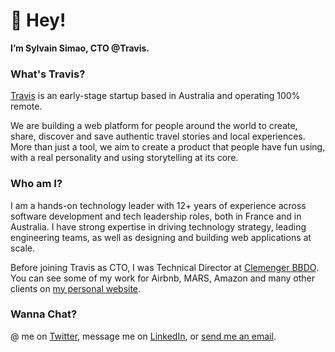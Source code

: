 # 🖖 Hey!

**I’m Sylvain Simao, CTO @Travis.**

### What's Travis?

[Travis](https://www.travistravis.co) is an early-stage startup based in Australia and operating 100% remote.

We are building a web platform for people around the world to create, share, discover and save authentic travel stories and local experiences. More than just a tool, we aim to create a product that people have fun using, with a real personality and using storytelling at its core.

### Who am I?

I am a hands-on technology leader with 12+ years of experience across software development and tech leadership roles, both in France and in Australia. I have strong expertise in driving technology strategy, leading engineering teams, as well as designing and building web applications at scale.

Before joining Travis as CTO, I was Technical Director at [Clemenger BBDO](https://www.clemengerbbdo.com.au/). You can see some of my work for Airbnb, MARS, Amazon and many other clients on [my personal website](https://sylvainsimao.fr).

### Wanna Chat?

@ me on [Twitter](https://twitter.com/_maoosi), message me on [LinkedIn](https://www.linkedin.com/in/sylvainsimao/), or [send me an email](https://sylvainsimao.fr/contact).
